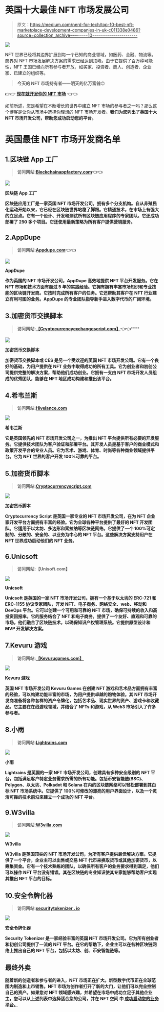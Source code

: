 # 英国十大最佳 NFT 市场发展公司

> 原文：<https://medium.com/nerd-for-tech/top-10-best-nft-marketplace-development-companies-in-uk-c011338e0486?source=collection_archive---------10----------------------->

![](img/2679a5b97a674d8648d53c8eaf2e70d7.png)

NFT 世界已经将其边界扩展到每一个已知的商业领域，如医药、金融、物流等。商界对 NFT 市场发展解决方案的需求已经达到顶峰。由于它提供了百万种可能性，NFT 王国已经向所有参与者开放，如买家、投资者、商人、创造者、企业家、已建立的组织等。

> **今天的 NFT 市场持有者——明天的亿万富翁**😍

👉👉 [**现在就开发你的 NFT 市场**](https://www.blockchainappfactory.com/nft-marketplace-development?utm_source=Medium+NerdFortech&utm_medium=26%2F11%2F22&utm_campaign=senpagapandian) 👈👈

如前所述，您是希望在不断增长的世界中建立 NFT 市场的参与者之一吗？那么这个博客是让你从市场中选择你理想的 NFT 市场开发者。**我们为您列出了英国十大 NFT 市场开发公司，帮助您成功启动您的平台。**

# 英国最佳 NFT 市场开发商名单

## 1.区块链 App 工厂

> **访问网站:**[**Blockchainappfactory.com**](https://www.blockchainappfactory.com/nft-marketplace-development?utm_source=Medium+NerdFortech&utm_medium=26%2F11%2F22&utm_campaign=senpagapandian)**👈👈**

**![](img/610799e9ce3e05398e49f5608ef0916f.png)**

**区块链 App 工厂**

**区块链应用工厂是一家英国 NFT 市场开发公司，拥有多个分支机构。自从非殖民化运动开始以来，它已经在区块链世界站稳了脚跟。它精通技术，在市场上有强大的立足点。它有一个设计、开发和测试所有区块链应用程序的专家团队。它还成功部署了 250 多个项目。它还使用最新策略为所有客户提供营销服务。**

## **2.AppDupe**

> ****访问网站:**[**Appdupe.com**](https://www.appdupe.com/nft-marketplace-development?utm_source=Medium+NerdFortech&utm_medium=26%2F11%2F22&utm_campaign=senpagapandian)**👈👈****

****![](img/8fb904b5433c8e24e00c8fbe2010d8ab.png)****

****AppDupe****

****作为英国的 NFT 市场开发公司，AppDupe 高效地提供 NFT 平台开发服务。它在 NFT 市场和技术方面有超过 5 年的实践经验。它拥有拥有丰富市场知识和专业技能的区块链开发商。它按时完成所有客户的任务。它还帮助其客户在 NFT 行业建立有利可图的业务。AppDupe 的专业团队指导新手进入数字代币的广阔环境。****

## ****3.加密货币交换脚本****

> ******访问网站:**[**【Cryptocurrencyexchangescript.com】**](https://www.cryptocurrencyexchangescript.com/nft-marketplace-development?utm_source=Medium+NerdFortech&utm_medium=26%2F11%2F22&utm_campaign=senpagapandian)**👈👈******

******![](img/5d526faf457f16025771b56747770d4b.png)******

******加密货币交换脚本******

******加密货币交换脚本或 CES 是另一个受欢迎的英国 NFT 市场开发公司。它有一个良好的基础，为用户提供在 NFT 业务中取得成功的所有工具。它为创业者和初创公司提供完整的解决方案，帮助他们成功创业。它拥有一支由 NFT 市场开发人员组成的优秀团队，能够在 NFT 地区成功构建和推出该平台。******

## ******4.希韦兰斯******

> ********访问网站:**[**Hivelance.com**](https://www.hivelance.com/)******

****![](img/360a2463cf771fc55779cd0d22761407.png)****

****希韦兰斯****

****它是英国领先的 NFT 市场开发公司之一，为推出 NFT 平台提供所有必要的开发服务。它提供技术团队为客户验证和部署平台。其开发人员是基于客户的商业模式和政策开发平台的专业人员。它为艺术、游戏、体育、时尚等各种商业领域提供平台。它为 NFT 世界的客户开发 100%可靠的平台。****

## ****5.加密货币脚本****

> ******访问网站:**[**Cryptocurrencyscript.com**](https://www.cryptocurrencyscript.com/)****

****![](img/1592a724c35db8e3c785a04cd9ba9789.png)****

****加密货币脚本****

****Cryptocurrency Script 是英国一家专业的 NFT 市场开发公司，在为 NFT 企业家开发平台方面拥有丰富的经验。它为全球各种平台提供了最好的 NFT 开发团队。它适用于以太坊、多边形和索拉纳等区块链网络。它提供了一个 100%可定制的、分散的、安全的、以业务为中心的 NFT 平台。这些解决方案支持用户在 NFT 世界成功启动他们的 NFT 业务。****

## ****6.Unicsoft****

> ******访问网站:【Unisoft.com】[](https://unicsoft.com/)******

****![](img/d1a6c0767e134cfdcc93f77411f60beb.png)****

****Unicsoft****

****Unicsoft 是英国的一家 NFT 市场开发公司，拥有一个基于以太坊的 ERC-721 和 ERC-1155 协议专家团队，开发 NFT、电子商务、网络安全、web、移动和 DevOps 平台。它可以创建一个可用和可靠的 NFT 市场，确保可持续的收入和高投资回报率。它的服务结合了 NFT 和电子商务，提供了一个友好、直观和可靠的市场。他们融合了区块链技术，以确保知识产权管理系统。它提供原型设计和 MVP 开发解决方案。****

## ****7.Kevuru 游戏****

> ******访问网站:**[**【Kevurugames.com】**](https://kevurugames.com/)****

****![](img/c41ca007ca42927203bf429a0a51c1e2.png)****

****Kevuru 游戏****

****英国 NFT 市场开发公司 Kevuru Games 在创建 NFT 游戏和艺术品方面拥有丰富的经验，可以构建功能丰富的市场，为用户提供卓越的购物体验。其 NFT 市场开发商准备将各种各样的资产令牌化，包括艺术品、现实世界的资产、游戏卡和收藏品。它主要在在线游戏领域，并结合了 NFTs 和游戏，从 Web3 市场引入了许多参与者。****

## ****8.小雨****

> ******访问网站:**[**Lightrains.com**](https://lightrains.com/)****

****![](img/b8612a646ead4436a0ba751f65609b5b.png)****

****小雨****

****Lightrains 是英国的一家 NFT 市场开发公司，创建具有多种安全级别的 NFT 平台，包括满足客户特定业务需求所需的所有功能。包括币安智能链(BSC)、Polygon、以太坊、Polkadot 和 Solana 在内的区块链网络可以轻松部署到其白标 NFT 市场系统中。它提供了 100%可修改的漂亮的用户界面设计，以及一个灵活可靠的技术前沿来建立一个成功的 NFT 平台。****

## ****9.W3villa****

> ******访问网站:**[**W3villa.com**](https://www.w3villa.com/)****

****![](img/c146fd548305b6da25b42ad57b749a80.png)****

****W3villa****

****W3villa 是英国顶尖的 NFT 市场开发公司，为所有客户提供最佳解决方案。它提供了一个平台，企业主可以出售或交易 NFT 代币来换取货币或其他加密货币，以筹集资金。它有一个技术熟练的团队，以确保所有客户的业务要求得到满足，他们可以操作 NFT 平台没有错误。其在区块链的专业知识使其专家能够帮助客户实现其推出 NFT 平台的目标。****

## ****10.安全令牌化器****

> ******访问网站:**[**securitytokenizer . io**](https://www.securitytokenizer.io/)****

****![](img/9dd1bf4d0e0f6fe62396a1fec4cb5d21.png)****

****安全令牌化器****

****Security Tokenizer 是一家经验丰富的英国 NFT 市场开发公司。它为所有创业者和初创公司提供了一流的 NFT 平台。在它的帮助下，企业主可以在各种区块链网络上推出自己的 NFT 平台，包括以太坊、创、币安智能链等。****

## ****最终外卖****

****随着新的创造者和参与者的进入，NFT 市场正在扩大。新型数字代币正在全球范围内制造和上市销售。NFT 市场为创作者打开了新的大门，让他们可以完全控制自己的资产。如果您对 NFT 领域感兴趣，并希望在市场中成功立足于其他企业主，您可以从上述列表中选择适合您的公司，并在 NFT 空间 中 [**成功启动您的业务平台。**](https://www.blockchainappfactory.com/nft-marketplace-development?utm_source=Medium+NerdFortech&utm_medium=26%2F11%2F22&utm_campaign=senpagapandian)****